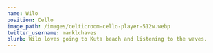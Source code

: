 ```yaml
---
name: Wilo
position: Cello
image_path: /images/celticroom-cello-player-512w.webp
twitter_username: marklchaves
blurb: Wilo loves going to Kuta beach and listening to the waves.
---
```

